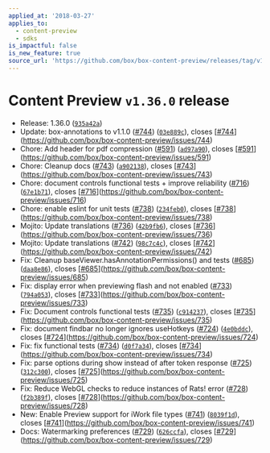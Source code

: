 ```yaml
---
applied_at: '2018-03-27'
applies_to:
  - content-preview
  - sdks
is_impactful: false
is_new_feature: true
source_url: 'https://github.com/box/box-content-preview/releases/tag/v1.36.0'
---
```


# Content Preview `v1.36.0` release


* Release: 1.36.0 ([`935a42a`](https://github.com/box/box-content-preview/commit[`935a42a`](https://github.com/box/box-content-preview/commit/935a42a)))
* Update: box-annotations to v1.1.0 ([#744](https://github.com/box/box-content-preview/pull/744)) ([`03e889c`](https://github.com/box/box-content-preview/commit[`03e889c`](https://github.com/box/box-content-preview/commit/03e889c))), closes [[#744](https://github.com/box/box-content-preview/pull/744)](https://github.com/box/box-content-preview/issues/744)
* Chore: Add header for pdf compression ([#591](https://github.com/box/box-content-preview/pull/591)) ([`ad97a90`](https://github.com/box/box-content-preview/commit[`ad97a90`](https://github.com/box/box-content-preview/commit/ad97a90))), closes [[#591](https://github.com/box/box-content-preview/pull/591)](https://github.com/box/box-content-preview/issues/591)
* Chore: Cleanup docs ([#743](https://github.com/box/box-content-preview/pull/743)) ([`a902138`](https://github.com/box/box-content-preview/commit[`a902138`](https://github.com/box/box-content-preview/commit/a902138))), closes [[#743](https://github.com/box/box-content-preview/pull/743)](https://github.com/box/box-content-preview/issues/743)
* Chore: document controls functional tests + improve reliability ([#716](https://github.com/box/box-content-preview/pull/716)) ([`67e1b71`](https://github.com/box/box-content-preview/commit[`67e1b71`](https://github.com/box/box-content-preview/commit/67e1b71))), closes [[#716](https://github.com/box/box-content-preview/pull/716)](https://github.com/box/box-content-preview/issues/716)
* Chore: enable eslint for unit tests ([#738](https://github.com/box/box-content-preview/pull/738)) ([`234feb0`](https://github.com/box/box-content-preview/commit[`234feb0`](https://github.com/box/box-content-preview/commit/234feb0))), closes [[#738](https://github.com/box/box-content-preview/pull/738)](https://github.com/box/box-content-preview/issues/738)
* Mojito: Update translations ([#736](https://github.com/box/box-content-preview/pull/736)) ([`42b9fb6`](https://github.com/box/box-content-preview/commit[`42b9fb6`](https://github.com/box/box-content-preview/commit/42b9fb6))), closes [[#736](https://github.com/box/box-content-preview/pull/736)](https://github.com/box/box-content-preview/issues/736)
* Mojito: Update translations ([#742](https://github.com/box/box-content-preview/pull/742)) ([`98c7c4c`](https://github.com/box/box-content-preview/commit[`98c7c4c`](https://github.com/box/box-content-preview/commit/98c7c4c))), closes [[#742](https://github.com/box/box-content-preview/pull/742)](https://github.com/box/box-content-preview/issues/742)
* Fix: Cleanup baseViewer.hasAnnotationPermissions() and tests ([#685](https://github.com/box/box-content-preview/pull/685)) ([`daa8e86`](https://github.com/box/box-content-preview/commit[`daa8e86`](https://github.com/box/box-content-preview/commit/daa8e86))), closes [[#685](https://github.com/box/box-content-preview/pull/685)](https://github.com/box/box-content-preview/issues/685)
* Fix: display error when previewing flash and not enabled ([#733](https://github.com/box/box-content-preview/pull/733)) ([`794a053`](https://github.com/box/box-content-preview/commit[`794a053`](https://github.com/box/box-content-preview/commit/794a053))), closes [[#733](https://github.com/box/box-content-preview/pull/733)](https://github.com/box/box-content-preview/issues/733)
* Fix: Document controls functional tests ([#735](https://github.com/box/box-content-preview/pull/735)) ([`c914237`](https://github.com/box/box-content-preview/commit[`c914237`](https://github.com/box/box-content-preview/commit/c914237))), closes [[#735](https://github.com/box/box-content-preview/pull/735)](https://github.com/box/box-content-preview/issues/735)
* Fix: document findbar no longer ignores useHotkeys ([#724](https://github.com/box/box-content-preview/pull/724)) ([`4e0bddc`](https://github.com/box/box-content-preview/commit[`4e0bddc`](https://github.com/box/box-content-preview/commit/4e0bddc))), closes [[#724](https://github.com/box/box-content-preview/pull/724)](https://github.com/box/box-content-preview/issues/724)
* Fix: fix functional tests ([#734](https://github.com/box/box-content-preview/pull/734)) ([`d0f7a34`](https://github.com/box/box-content-preview/commit[`d0f7a34`](https://github.com/box/box-content-preview/commit/d0f7a34))), closes [[#734](https://github.com/box/box-content-preview/pull/734)](https://github.com/box/box-content-preview/issues/734)
* Fix: parse options during show instead of after token response ([#725](https://github.com/box/box-content-preview/pull/725)) ([`312c300`](https://github.com/box/box-content-preview/commit[`312c300`](https://github.com/box/box-content-preview/commit/312c300))), closes [[#725](https://github.com/box/box-content-preview/pull/725)](https://github.com/box/box-content-preview/issues/725)
* Fix: Reduce WebGL checks to reduce instances of Rats! error ([#728](https://github.com/box/box-content-preview/pull/728)) ([`f2b389f`](https://github.com/box/box-content-preview/commit[`f2b389f`](https://github.com/box/box-content-preview/commit/f2b389f))), closes [[#728](https://github.com/box/box-content-preview/pull/728)](https://github.com/box/box-content-preview/issues/728)
* New: Enable Preview support for iWork file types ([#741](https://github.com/box/box-content-preview/pull/741)) ([`8039f1d`](https://github.com/box/box-content-preview/commit[`8039f1d`](https://github.com/box/box-content-preview/commit/8039f1d))), closes [[#741](https://github.com/box/box-content-preview/pull/741)](https://github.com/box/box-content-preview/issues/741)
* Docs: Watermarking preferences ([#729](https://github.com/box/box-content-preview/pull/729)) ([`626ccfa`](https://github.com/box/box-content-preview/commit[`626ccfa`](https://github.com/box/box-content-preview/commit/626ccfa))), closes [[#729](https://github.com/box/box-content-preview/pull/729)](https://github.com/box/box-content-preview/issues/729)



